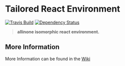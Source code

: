 # Tailored React Environment
[![Travis Build][travis-img]][travis-url] [![Dependency Status][david-img]][david-url]   

> **allinone isomorphic react environment.**

## More Information

More Information can be found in the [Wiki](https://github.com/DoubleU23/tailored-react-env/wiki/)  

[travis-img]: https://api.travis-ci.org/DoubleU23/tailored-react-env.svg?branch=master
[travis-url]: https://travis-ci.org/DoubleU23/tailored-react-env

[david-img]: https://david-dm.org/doubleu23/tailored-react-env.svg
[david-url]: https://david-dm.org/doubleu23/tailored-react-env?type=dev
